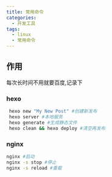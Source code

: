 ```yaml
---
title: 常用命令
categories:
  - 开发工具
tags:
  - linux
  - 常用命令
---
```


## 作用

每次长时间不用就要百度,记录下

### hexo

```bash
 hexo new "My New Post" #创建新发布
 hexo server #本地服务
 hexo generate #生成静态文件
 hexo clean && hexo deploy #清空再发布
```

### nginx

```bash
nginx #启动
nginx -s stop #停止
nginx -s reload #重载
```
